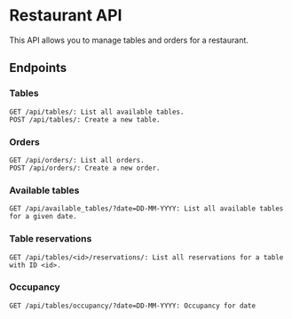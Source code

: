 # Restaurant API
This API allows you to manage tables and orders for a restaurant.

## Endpoints

### Tables
```
GET /api/tables/: List all available tables.
POST /api/tables/: Create a new table.
```
### Orders
```
GET /api/orders/: List all orders.
POST /api/orders/: Create a new order.
```
### Available tables
```
GET /api/available_tables/?date=DD-MM-YYYY: List all available tables for a given date.
```
### Table reservations
```
GET /api/tables/<id>/reservations/: List all reservations for a table with ID <id>.
```
### Occupancy
```
GET /api/tables/occupancy/?date=DD-MM-YYYY: Occupancy for date
